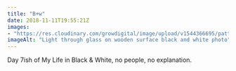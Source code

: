 ```yaml
---
title: "B+w"
date: 2018-11-11T19:55:21Z
images: 
- "https://res.cloudinary.com/growdigital/image/upload/v1544366695/pattern-PxMPSmG3.jpg"
imageAlt: "Light through glass on wooden surface black and white photo"
---
```


Day 7ish of My Life in Black & White, no people, no explanation.
